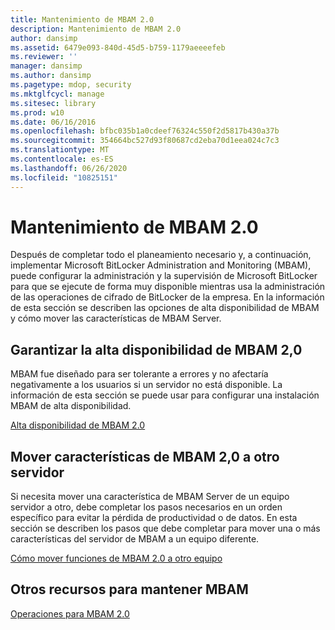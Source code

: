 ```yaml
---
title: Mantenimiento de MBAM 2.0
description: Mantenimiento de MBAM 2.0
author: dansimp
ms.assetid: 6479e093-840d-45d5-b759-1179aeeeefeb
ms.reviewer: ''
manager: dansimp
ms.author: dansimp
ms.pagetype: mdop, security
ms.mktglfcycl: manage
ms.sitesec: library
ms.prod: w10
ms.date: 06/16/2016
ms.openlocfilehash: bfbc035b1a0cdeef76324c550f2d5817b430a37b
ms.sourcegitcommit: 354664bc527d93f80687cd2eba70d1eea024c7c3
ms.translationtype: MT
ms.contentlocale: es-ES
ms.lasthandoff: 06/26/2020
ms.locfileid: "10825151"
---
```

# Mantenimiento de MBAM 2.0


Después de completar todo el planeamiento necesario y, a continuación, implementar Microsoft BitLocker Administration and Monitoring (MBAM), puede configurar la administración y la supervisión de Microsoft BitLocker para que se ejecute de forma muy disponible mientras usa la administración de las operaciones de cifrado de BitLocker de la empresa. En la información de esta sección se describen las opciones de alta disponibilidad de MBAM y cómo mover las características de MBAM Server.

## Garantizar la alta disponibilidad de MBAM 2,0


MBAM fue diseñado para ser tolerante a errores y no afectaría negativamente a los usuarios si un servidor no está disponible. La información de esta sección se puede usar para configurar una instalación MBAM de alta disponibilidad.

[Alta disponibilidad de MBAM 2.0](high-availability-for-mbam-20-mbam-2.md)

## Mover características de MBAM 2,0 a otro servidor


Si necesita mover una característica de MBAM Server de un equipo servidor a otro, debe completar los pasos necesarios en un orden específico para evitar la pérdida de productividad o de datos. En esta sección se describen los pasos que debe completar para mover una o más características del servidor de MBAM a un equipo diferente.

[Cómo mover funciones de MBAM 2.0 a otro equipo](how-to-move-mbam-20-features-to-another-computer-mbam-2.md)

## Otros recursos para mantener MBAM


[Operaciones para MBAM 2.0](operations-for-mbam-20-mbam-2.md)

 

 





